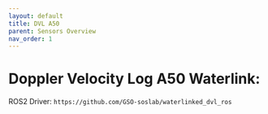 ```yaml
---
layout: default
title: DVL A50
parent: Sensors Overview
nav_order: 1
---
```


# Doppler Velocity Log A50 Waterlink:

ROS2 Driver: `https://github.com/GSO-soslab/waterlinked_dvl_ros`




